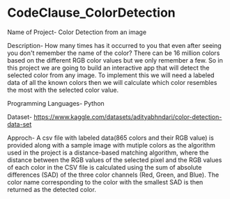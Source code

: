 #  CodeClause_ColorDetection

Name of Project- Color Detection from an image

Description- How many times has it occurred to you that even after seeing you don't remember the name of the color? There can be 16 million colors based on the different RGB color values but we only remember a few. So in this project we are going to build an interactive app that will detect the selected color from any image. To implement this we will need a labeled data of all the known colors then we will calculate which color resembles the most with the selected color value.

Programming Languages- Python

Dataset- https://www.kaggle.com/datasets/adityabhndari/color-detection-data-set

Approch-
A csv file with labeled data(865 colors and their RGB value) is provided along with a sample image with mutiple colors as the algorithm used in the project is a distance-based matching algorithm, where the distance between the RGB values of the selected pixel and the RGB values of each color in the CSV file is calculated using the sum of absolute differences (SAD) of the three color channels (Red, Green, and Blue). The color name corresponding to the color with the smallest SAD is then returned as the detected color.



